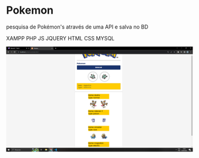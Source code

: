 # Pokemon
pesquisa de Pokémon's através de uma API e salva no BD

XAMPP PHP JS JQUERY HTML CSS MYSQL

![Alt text](image.png)
